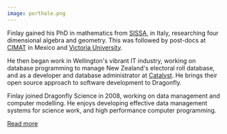 ```yaml
---
image: porthole.png
---
```



Finlay gained his PhD in mathematics from [SISSA](http://sissa.it), in
Italy, researching four dimensional algebra and geometry. This was followed
by post-docs at [CIMAT](http://www.cimat.mx/) in Mexico and [Victoria
University](http://www.victoria.ac.nz/smsor/default.aspx).

He then began work in Wellington's vibrant IT industry, working on database
programming to manage New Zealand's electoral roll database, and as a
developer and database administrator at
[Catalyst](http://catalyst.net.nz/). He brings their open source approach
to software development to Dragonfly.

Finlay joined Dragonfly Science in 2008, working on data management and
computer modelling. He enjoys developing effective data management systems
for science work, and high performance computer programming.

[Read more](/people/thompson-finlay.html)

